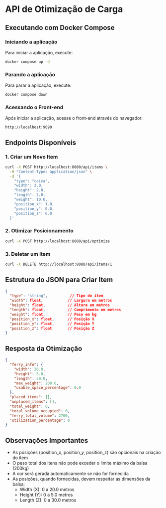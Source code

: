 # API de Otimização de Carga

## Executando com Docker Compose

### Iniciando a aplicação

Para iniciar a aplicação, execute:

```bash
docker compose up -d
```

### Parando a aplicação

Para parar a aplicação, execute:

```bash
docker compose down
```

### Acessando o Front-end

Após iniciar a aplicação, acesse o front-end através do navegador:

```
http://localhost:9090
```

## Endpoints Disponíveis

### 1. Criar um Novo Item

```bash
curl -X POST http://localhost:8080/api/items \
  -H "Content-Type: application/json" \
  -d '{
    "type": "caixa",
    "width": 2.0,
    "height": 2.0,
    "length": 2.0,
    "weight": 10.0,
    "position_x": 1.0,
    "position_y": 0.0,
    "position_z": 0.0
  }'
```

### 2. Otimizar Posicionamento

```bash
curl -X POST http://localhost:8080/api/optimize
```

### 3. Deletar um Item

```bash
curl -X DELETE http://localhost:8080/api/items/1
```

## Estrutura do JSON para Criar Item

```json
{
  "type": "string",          // Tipo do item
  "width": float,           // Largura em metros
  "height": float,          // Altura em metros
  "length": float,          // Comprimento em metros
  "weight": float,          // Peso em kg
  "position_x": float,      // Posição X 
  "position_y": float,      // Posição Y 
  "position_z": float       // Posição Z 
}
```

## Resposta da Otimização

```json
{
  "ferry_info": {
    "width": 20.0,
    "height": 5.0,
    "length": 30.0,
    "max_weight": 200.0,
    "usable_space_percentage": 0.9
  },
  "placed_items": [],
  "unplaced_items": [],
  "total_weight": 0,
  "total_volume_occupied": 0,
  "ferry_total_volume": 2700,
  "utilization_percentage": 0
}
```

## Observações Importantes

- As posições (position_x, position_y, position_z) são opcionais na criação do item
- O peso total dos itens não pode exceder o limite máximo da balsa (200kg)
- A cor será gerada automaticamente se não for fornecida
- As posições, quando fornecidas, devem respeitar as dimensões da balsa:
  - Width (X): 0 a 20.0 metros
  - Height (Y): 0 a 5.0 metros
  - Length (Z): 0 a 30.0 metros
